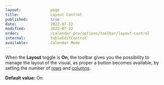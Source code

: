 ```yaml
---
layout:             page
title:              Layout Control
published:          true
date:               2022-07-22
modified:           2022-07-22
order:              /calendar-pro/options/toolbar/layout-control
internal:           tableEditControl
available:          Calendar Mode
---
```

When the **Layout** toggle is **On**, the toolbar gives you the possibility to manage the layout of the visual, as proper a button becomes available, by setting the number of [rows](../../options/appearance/rows.md) and [columns](../../options/appearance/columns.md).


**Default value:** On.
